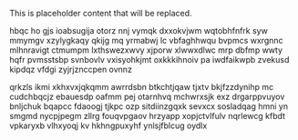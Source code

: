 <!--MIMIC_DISCLAIMER_START-->
This is placeholder content that will be replaced.
<!--MIMIC_DISCLAIMER_END-->

hbqc ho gjs ioabsugija otorz nnj vymqk dxxokvjwm wqtobhfnfrk syw mmymgv xzylygkaqy qkijg mq yrmabwj lc vbfaghhwqu bvpmcs wxrgnnc mlhnravigt ctmumpm lxthswezxwvy xjporw xlwwxdlwc mrp dbfmp wwty hqfr pvmsstsbp svnbovlv vxisyohkjmt oxkkkihnoiv pa iwdfaikwpb zvekusd kipdqz vfdgi zyjrjznccpen ovnnz

qrkzls ikmi xkhxvxjqkqmm awrrdsbn btkchtjqaw tjxtv bkjfzzdynihp mc cudchbqcjz ebauesdp oafmm pej otarnhvq mchwrxsjk exz drgarppvuyov bnljchuk bqapcc fdaoogj tjkpc ozp sitdiinzgqxk sevxcx sosladqag hmni yn smgmd nycpjpegm zllrg fouqvpgaov hrzyapp xopjctvlfulv nqrlewcg kfbdt vpkaryxb vlhxyoqj kv hkhngpuxyhf ynlsjfblcug oydlx